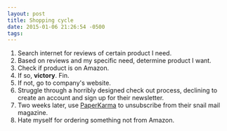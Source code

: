 ```yaml
---
layout: post
title: Shopping cycle
date: 2015-01-06 21:26:54 -0500
tags: 
---
```


1. Search internet for reviews of certain product I need.
1. Based on reviews and my specific need, determine product I want.
1. Check if product is on Amazon.
1. If so, **victory**. Fin.
1. If not, go to company's website.
1. Struggle through a horribly designed check out process, declining to create an account and sign up for their newsletter.
1. Two weeks later, use [PaperKarma](https://itunes.apple.com/us/app/paperkarma/id458837823?mt=8&at=11l4RT) to unsubscribe from their snail mail magazine.
1. Hate myself for ordering something not from Amazon. 